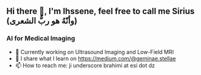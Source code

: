 ##     Hi there 👋, I'm Ihssene, feel free to call me Sirius (وأنّهُ هو ربُّ الشعرى)
###    AI for Medical Imaging


- 🔭 Currently working on Ultrasound Imaging and Low-Field MRI
- 📝 I share what I learn on https://medium.com/@geminae.stellae
- 📫 How to reach me: ji underscore brahimi at esi dot dz

